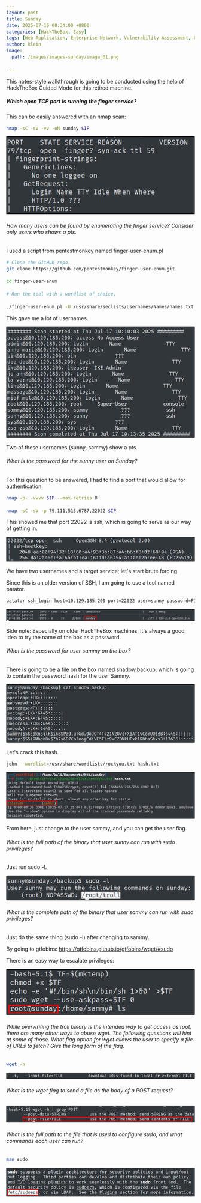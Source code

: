 ```yaml
---
layout: post
title: Sunday
date: 2025-07-16 00:34:00 +0800
categories: [HackTheBox, Easy]
tags: [Web Application, Enterprise Network, Vulnerability Assessment, Protocols, Authentication]
author: klein
image:
  path: /images/images-sunday/image_01.png
  
---
```


This notes-style walkthrough is going to be conducted using the help of HackTheBox Guided Mode for this retired machine.


##### Which open TCP port is running the finger service?

This can be easily answered with an nmap scan:

```bash
nmap -sC -sV -vv -oN sunday $IP
```

![b](/images/images-sunday/image_02.png)

###### How many users can be found by enumerating the finger service? Consider only users who shows a pts.

I used a script from pentestmonkey named finger-user-enum.pl

```bash
# Clone the GitHub repo.
git clone https://github.com/pentestmonkey/finger-user-enum.git

cd finger-user-enum

# Run the tool with a wordlist of choice.

./finger-user-enum.pl -U /usr/share/seclists/Usernames/Names/names.txt -t 10.129.185.200 | less -S
```

This gave me a lot of usernames.

![b](/images/images-sunday/image_03.png)

Two of these usernames (sunny, sammy) show a pts.

###### What is the password for the sunny user on Sunday?

For this question to be answered, I had to find a port that would allow for authentication.

```bash
nmap -p- -vvvv $IP --max-retries 0

nmap -sC -sV -p 79,111,515,6787,22022 $IP
```

This showed me that port 22022 is ssh, which is going to serve as our way of getting in.

![b](/images/images-sunday/image_04.png)

We have two usernames and a target service; let's start brute forcing.

Since this is an older version of SSH, I am going to use a tool named patator.

```bash
patator ssh_login host=10.129.185.200 port=22022 user=sunny password=FILE0 0=/usr/share/seclists/Passwords/xato-net-10-million-passwords-10000.txt persistent=0
```
![b](/images/images-sunday/image_05.png)

Side note: Especially on older HackTheBox machines, it's always a good idea to try the name of the box as a password.

###### What is the password for user sammy on the box?

There is going to be a file on the box named shadow.backup, which is going to contain the password hash for the user Sammy.

![b](/images/images-sunday/image_06.png)

Let's crack this hash.

```bash
john --wordlist=/usr/share/wordlists/rockyou.txt hash.txt
```
![b](/images/images-sunday/image_07.png)

From here, just change to the user sammy, and you can get the user flag.

###### What is the full path of the binary that user sunny can run with sudo privileges?

Just run sudo -l.

![b](/images/images-sunday/image_08.png)

###### What is the complete path of the binary that user sammy can run with sudo privileges?

Just do the same thing (sudo -l) after changing to sammy.

By going to gtfobins: https://gtfobins.github.io/gtfobins/wget/#sudo

There is an easy way to escalate privileges:

![b](/images/images-sunday/image_09.png)

###### While overwriting the troll binary is the intended way to get access as root, there are many other ways to abuse wget. The following questions will hint at some of those. What flag option for wget allows the user to specify a file of URLs to fetch? Give the long form of the flag.

```bash
wget -h
```

![b](/images/images-sunday/image_10.png)


###### What is the wget flag to send a file as the body of a POST request?

![b](/images/images-sunday/image_11.png)


###### What is the full path to the file that is used to configure sudo, and what commands each user can run?

```bash
man sudo
```

![b](/images/images-sunday/image_12.png)
